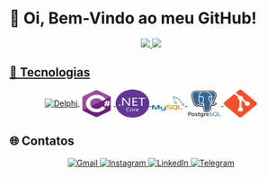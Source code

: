 # 👋 Oi, Bem-Vindo ao meu GitHub!

<div align="center">
  <a href="https://github.com/alepmedeiros">
  <img height="180em" src="https://github-readme-stats.vercel.app/api?username=lucasxvr&show_icons=true&theme=dark&include_all_commits=true&count_private=true"/>
  <img height="180em" src="https://github-readme-stats.vercel.app/api/top-langs/?username=lucasxvr&layout=compact&langs_count=7&theme=dark"/>
</div>

## 🚀 Tecnologias

<div align="center">
  <a href="https://www.embarcadero.com/br/">
    <img align="center" alt="Delphi" height="50" width="50" src="https://github.com/LucasXvr/LucasXvr/assets/102535454/aaa4d74f-e1bd-46ce-9028-82721b6baf88">
  </a>
  <a href="https://www.microsoft.com/br/">
    <img align="center" alt="C#" height="50" width="60" src="https://github.com/devicons/devicon/blob/master/icons/csharp/csharp-original.svg">
  </a>
  <a href="https://www.microsoft.com/br/">
    <img align="center" alt=".NET Core" height="50" width="60" src="https://github.com/devicons/devicon/blob/master/icons/dotnetcore/dotnetcore-original.svg">
  </a>
  <a href="https://www.mysql.com/">
    <img align="center" alt="MySQL" height="50" width="60" src="https://github.com/devicons/devicon/blob/master/icons/mysql/mysql-original-wordmark.svg">
  </a>
  <a href="https://www.postgresql.org/">
    <img align="center" alt="PostgreSQL" height="50" width="60" src="https://github.com/devicons/devicon/blob/master/icons/postgresql/postgresql-original-wordmark.svg">
  </a>
  <a href="https://git-scm.com/">
    <img align="center" alt="Git" height="50" width="60" src="https://github.com/devicons/devicon/blob/master/icons/git/git-original.svg">
  </a>
</div>

## 🌐 Contatos

<div align="center">
  <a href="mailto:lucasxavier523@gmail.com">
    <img src="https://img.shields.io/badge/-Gmail-%23333?style=for-the-badge&logo=gmail&logoColor=white" alt="Gmail">
  </a>
  <a href="https://www.instagram.com/luucasxvr/" target="_blank">
    <img src="https://img.shields.io/badge/-Instagram-%23E4405F?style=for-the-badge&logo=instagram&logoColor=white" alt="Instagram">
  </a>
  <a href="https://www.linkedin.com/in/lucas-xavier-89a44120b/" target="_blank">
    <img src="https://img.shields.io/badge/-LinkedIn-%230077B5?style=for-the-badge&logo=linkedin&logoColor=white" alt="LinkedIn">
  </a>
  <a href="https://t.me/luucasxvr" target="_blank">
    <img src="https://img.shields.io/badge/Telegram-2CA5E0?style=for-the-badge&logo=telegram&logoColor=white" alt="Telegram">
  </a>
</div>
